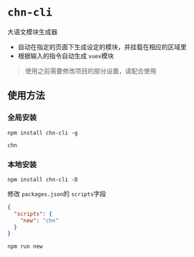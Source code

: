 # `chn-cli`

大语文模块生成器

- 自动在指定的页面下生成设定的模块，并挂载在相应的区域里
- 根据输入的指令自动生成 `vuex`模块

> 使用之前需要修改项目的部分设置，请配合使用

## 使用方法

### 全局安装

```
npm install chn-cli -g

chn
```

### 本地安装

```
npm install chn-cli -D
```

修改 `packages.json`的 `scripts`字段

```json
{
  "scripts": {
    "new": "chn"
  }
}
```

```
npm run new
```
